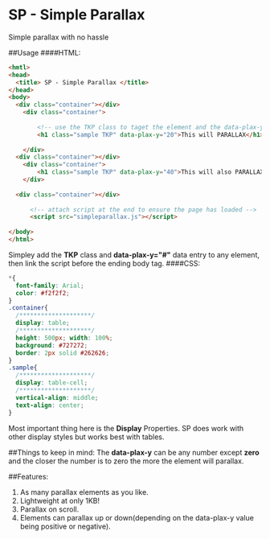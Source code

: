 # SP - Simple Parallax
Simple parallax with no hassle

##Usage
####HTML:
```html
<hmtl> 
<head>
  <title> SP - Simple Parallax </title>
</head>
<body>
  <div class="container"></div>
    <div class="container">
    
        <!-- use the TKP class to taget the element and the data-plax-y to define the amount of parallax -->
        <h1 class="sample TKP" data-plax-y="20">This will PARALLAX</h1>
        
    </div>
  <div class="container"></div>
    <div class="container">
        <h1 class="sample TKP" data-plax-y="40">This will also PARALLAX less</h1>
    </div>
    
  <div class="container"></div>
  
      <!-- attach script at the end to ensure the page has loaded -->
      <script src="simpleparallax.js"></script>
        
</body>
</html>
```
Simpley add the **TKP** class and **data-plax-y="#"** data entry to any element, then link the script before the ending body tag.
####CSS:

```css
*{
  font-family: Arial;
  color: #f2f2f2;
}
.container{
  /********************/
  display: table;
  /********************/
  height: 500px; width: 100%;
  background: #727272;
  border: 2px solid #262626;
}
.sample{
  /********************/
  display: table-cell;
  /********************/
  vertical-align: middle;
  text-align: center;
}
```

Most important thing here is the **Display** Properties. SP does work with other display styles but works best with tables.

##Things to keep in mind:
The **data-plax-y** can be any number except **zero** and the closer the number is to zero the more the element will parallax.

##Features:
1. As many parallax elements as you like.
2. Lightweight at only 1KB!
3. Parallax on scroll.
4. Elements can parallax up or down(depending on the data-plax-y value being positive or negative).
